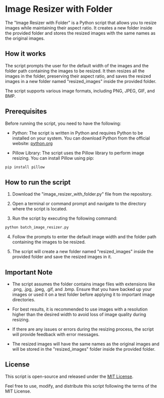 # Image Resizer with Folder

The "Image Resizer with Folder" is a Python script that allows you to resize images while maintaining their aspect ratio. It creates a new folder inside the provided folder and stores the resized images with the same names as the original images.

## How it works

The script prompts the user for the default width of the images and the folder path containing the images to be resized. It then resizes all the images in the folder, preserving their aspect ratio, and saves the resized images in a new folder named "resized_images" inside the provided folder.

The script supports various image formats, including PNG, JPEG, GIF, and BMP.

## Prerequisites

Before running the script, you need to have the following:

- Python: The script is written in Python and requires Python to be installed on your system. You can download Python from the official website: [python.org](https://www.python.org/downloads/)

- Pillow Library: The script uses the Pillow library to perform image resizing. You can install Pillow using pip:

```sh
pip install pillow
```

## How to run the script

1. Download the "image_resizer_with_folder.py" file from the repository.

2. Open a terminal or command prompt and navigate to the directory where the script is located.

3. Run the script by executing the following command:

```sh
python batch_image_resizer.py

```

4. Follow the prompts to enter the default image width and the folder path containing the images to be resized.

5. The script will create a new folder named "resized_images" inside the provided folder and save the resized images in it.

## Important Note

- The script assumes the folder contains image files with extensions like .png, .jpg, .jpeg, .gif, and .bmp. Ensure that you have backed up your images or used it on a test folder before applying it to important image directories.

- For best results, it is recommended to use images with a resolution higher than the desired width to avoid loss of image quality during resizing.

- If there are any issues or errors during the resizing process, the script will provide feedback with error messages.

- The resized images will have the same names as the original images and will be stored in the "resized_images" folder inside the provided folder.

## License

This script is open-source and released under the [MIT License](LICENSE).

Feel free to use, modify, and distribute this script following the terms of the MIT License.
